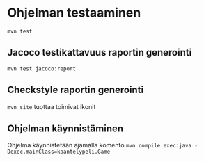 # Ohjelman testaaminen
`mvn test`

## Jacoco testikattavuus raportin generointi
`mvn test jacoco:report`

## Checkstyle raportin generointi
`mvn site` tuottaa toimivat ikonit

## Ohjelman käynnistäminen
Ohjelma käynnistetään ajamalla komento `mvn compile exec:java -Dexec.mainClass=kaantelypeli.Game`
